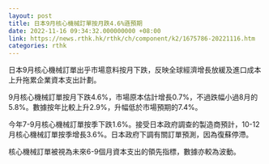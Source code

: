 ```yaml
---
layout: post
title: 日本9月核心機械訂單按月跌4.6%遜預期
date: 2022-11-16 09:34:32.000000000 +08:00
link: https://news.rthk.hk/rthk/ch/component/k2/1675786-20221116.htm
categories: rthk
---
```


日本9月核心機械訂單出乎市場意料按月下跌，反映全球經濟增長放緩及進口成本上升拖累企業資本支出計劃。

9月核心機械訂單按月下跌4.6%，市場原本估計增長0.7%，不過跌幅小過8月的5.8%。數據按年比較上升2.9%，升幅低於市場預期的7.4%。

今年7-9月核心機械訂單按季下跌1.6%。接受日本政府調查的製造商預計，10-12月核心機械訂單按季增長3.6%。日本政府下調有關訂單預測，因為復蘇停滯。

核心機械訂單被視為未來6-9個月資本支出的領先指標，數據亦較為波動。
